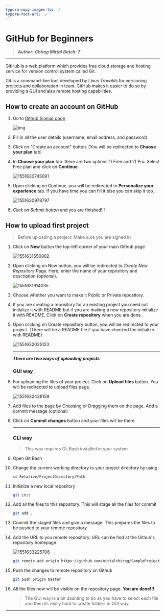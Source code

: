 ```yaml
---
typora-copy-images-to: ./
typora-root-url: ./
---
```


# GitHub for Beginners

> ***Author: Chirag Mittal*** 	***Batch: 7***

------

GitHub is a web platform which provides free cloud storage and hosting service for version control system called Git. 

Git is a command-line tool developed by *Linus Trovalds* for versioning projects and collaboration in team. GitHub makes it easier to do so by providing a GUI and also remote hosting capabilities. 

## How to create an account on GitHub

1. Go to [Github Signup page](https://github.com/join?source=header-home)

   ![img](https://www.wikihow.com/images/2/2c/Join-github-1.jpg)

   

2. Fill in all the user details (username, email address, and password)

3. Click on "Create an account" button. (You will be redirected to **Choose your plan** tab)

4. In **Choose your plan** tab: there are two options 1) Free and 2) Pro. Select Free plan and click on **Continue**.

   ![1551630745091](/1551630745091.png)

5. Upon clicking on Continue, you will be redirected to **Personalize your experience** tab. If you have time you can fill it else you can skip it too.

   ![1551630978797](/1551630978797.png)

6. *Click on Submit button* and you are finished!!!

## How to upload first project

> Before uploading a project. Make sure you are signed in

1. Click on **New** button the top-left corner of your main Github page

   ![1551631550802](/1551631550802.png)

2. Upon clicking on New button, you will be redirected to *Create New Repository* Page. Here, enter the name of your repository and description (optional). 

   ![1551631914035](/1551631914035.png)

3. Choose whether you want to make it Public or Private repository. 

4. If you are creating a repository for an existing project you need not initialize it with README but if you are making a new repository initialize it with README. Click on **Create repository** when you are done.

5. Upon clicking on Create repository button, you will be redirected to your project. (There will be a README file if you have checked the initialize with README)

   ![1551632025123](/1551632025123.png)

   ------

   ***There are two ways of uploading projects***

   ### GUI way

6. For uploading the files of your project. Click on **Upload files** button. You will be redirected to upload files page.

   ![1551632438159](/1551632438159.png)

7. Add files to the page by Choosing or Dragging them on the page. Add a commit message (optional)

8. Click on **Commit changes** button and your files will be there. 

   ------

   ### CLI way

   > This way requires Git Bash installed in your system

6. Open Git Bash

7. Change the current working directory to your project directory by using 

   ```bash
   cd Relative/ProjectDirectory/Path
   ```

8. Initialize a new local repository 

   ```bash
   git init
   ```

9. Add all the files to this repository. This will stage all the files for commit

   ```bash
   git add .
   ```

10.  Commit the staged files and give a message. This prepares the files to be pushed to your remote repository

11. Add the URL to you remote repository; URL can be find at the Github's repository homepage

    ![1551633225706](/1551633225706.png)

    ```bash
    git remote add origin https://github.com/mittalchirag/SampleProject.git
    ```

12. Push the changes to remote repository on Github

    ```bash
    git push origin master
    ```

13. All the files now will be visible on the repository page. **You are done!!!**

    > The GUI way is a bit daunting to do as you have to select each file and then its really hard to create folders in GUI way.

------


